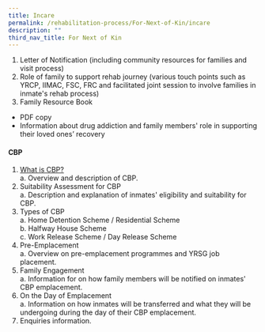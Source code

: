 ```yaml
---
title: Incare
permalink: /rehabilitation-process/For-Next-of-Kin/incare
description: ""
third_nav_title: For Next of Kin
---
```

1. Letter of Notification (including community resources for families and visit process) 
2. Role of family to support rehab journey (various touch points such as YRCP, IIMAC, FSC, FRC and facilitated joint session to involve families in inmate's rehab process)
3. Family Resource Book
*  PDF copy
*  Information about drug addiction and family members' role in supporting their loved ones’ recovery

#### CBP<br>
 1. [What is CBP?](https://pris-test-staging.netlify.app/rehabilitation-process/for-offenders/halfway-care) 
 	<br>a.  Overview and description of CBP.
 2. Suitability Assessment for CBP  <br>a. Description and explanation of inmates' eligibility and suitability for CBP.
 3. Types of CBP <br>a. Home Detention Scheme / Residential Scheme<br>b.   Halfway House Scheme <br> c. Work Release Scheme / Day Release Scheme 
 4. Pre-Emplacement <br> a. Overview on pre-emplacement programmes and YRSG job placement.
 5. Family Engagement <br> a. Information for on how family members will be notified on inmates' CBP emplacement.
 6. On the Day of Emplacement <br>a. Information on how inmates will be transferred and what they will be undergoing during the day of their CBP emplacement.
 7.  Enquiries information.